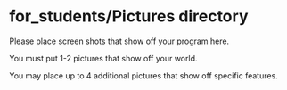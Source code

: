 # for_students/Pictures directory

Please place screen shots that show off your program here.

You must put 1-2 pictures that show off your world.

You may place up to 4 additional pictures that show off specific features.
